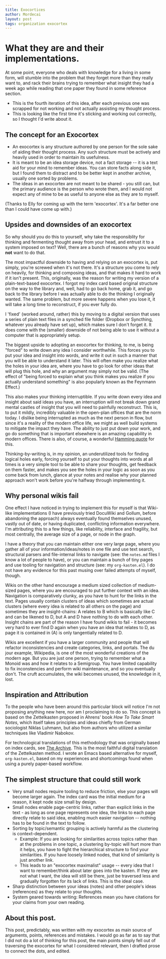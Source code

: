 ```yaml
---
title: Exocortices
author: Mordecai
layout: post
tags: organization exocortex
---
```


# What they are and their implementations.

At some point, everyone who deals with knowledge for a living in some form, will
stumble into the problem that they forget more than they really want to, and
rack their brains trying to remember what insight they had a week ago while
reading that one paper they found in some reference section.


- This is the fourth iteration of this idea, after each previous one was
  scrapped for not working and not actually assisting my thought process.
- This is looking like the first time it's sticking and working out correctly,
  so I thought I'd write about it.

## The concept for an Exocortex

- An exocortex is any structure authored by one person for the sole sake of aiding
  their thought process. Any such structure must be actively and heavily used in
  order to maintain its usefulness.
- It is meant to be an idea storage device, not a fact storage -- it is a text
  aid for your mind to remember ideas. You can store facts along side it, but I
  found them to distract and to be better kept in another archive, usually one
  sorted by problems.
- The ideas in an exocortex are not meant to be shared - you still can, but the
  primary audience is the person who wrote them, and I would not expect any of
  mine to be as useful to anyone else as they are to myself.

(Thanks to Elly for coming up with the term 'exocortex'. It's a far better
one than I could have come up with.)

## Upsides and downsides of an exocortex

So why should you do this to yourself, why take the responsiblity for thinking
and fermenting thought away from your head, and entrust it to a system imposed
on text? Well, there are a bunch of reasons why you would **not** want to do
that.

The most impactful downside to having and relying on an exocortex is, put
simply, you're screwed when it's not there. It's a structure you come to rely on
heavily, for thinking and composing ideas, and that makes it hard to work if it
isn't present. This, originally, was the reason for writing my version of a
plain-text-based exocortex. I forgot my index card based original structure on
the way to the library and, well, had to go back home, grab it, and go back to
the library before I was actually able to do the thinking I originally
wanted. The same problem, but more severe happens when you lose it, it will take
a long time to reconstruct, if you ever fully do.

I 'fixed' (worked around, rather) this by moving to a digital version that uses
a series of plain text files in a synched file folder (Dropbox or Syncthing,
whatever you already have set up), which makes sure I don't forget it. It does
come with the (smaller) downside of not being able to use it without a computer
that is appropriately setup.

The biggest upside to adopting an exocortex for thinking, to me, is being
"forced" to write down any idea I consider worthwhile. This forces you to put
your idea and insight into words, and write it out in such a manner that you
will be able to understand it later. This will often make you realize what the
holes in your idea are, where you have to go look for other ideas that will plug
this hole, and why an argument may simply not be valid. (The effect of "being
forced to explain what you think makes you realize if you actually understand
something" is also popularly known as the Feynmann Effect.)

This also makes your thinking interruptible. If you write down every idea and
insight about said ideas you have, an interruption will not break down grand
mental castles of insight that you will need to painfully reconstruct. This is,
to put it mildly, incredibly valuable in the open-plan offices that are the norm
today. I dislike being interrupted as much as the next person in flow, but since
it's a reality of the modern office life, we might as well build systems to
mitigate the impact they have. The ability to just put down your work, and go do
something that is important elsewhere is an amazing capability in modern
offices. There is also, of course, a wonderful [Hamming
quote](https://gist.github.com/b3d44ed936ce863f2232145d85019d01) for this.

Thinking-by-writing is, in my opinion, an underutilized tools for finding
logical holes early, forcing yourself to put your thoughts into words at all
times is a very simple tool to be able to share your thoughts, get feedback on
them faster, and makes you see the holes in your logic as soon as you come back
from lunch, glance at your notes and realise why your planned approach won't
work before you're halfway through implementing it.

## Why personal wikis fail

One effect I have noticed in trying to implement this for myself is that
Wiki-like implementations (I have previously tried DocuWiki and Gollum, before
abandoning the approach) always eventually found themselves unused, vastly out
of date, or having duplicated, conflicting information everywhere. I'm
attributing this to a few things, like reliability, interface and fragility, but
most centrally, the average size of a page, or node in the graph.

I have a theory that you can maintain either one very large page, where you
gather all of your information/ideas/notes in one file and use text search,
structural parsers and file-internal links to navigate (see: the `notes.md`
files I know a lot of people to have), or you can maintain a bunch of tiny pages
and use tooling for navigation and structure (see: my `org-kasten.el`). I do not
have any evidence for this past musing over failed attempts of myself, though.

Wikis on the other hand encourage a medium sized collection of medium-sized
pages, where you are encouraged to put further context with an idea. Navigation is
comparatively clunky, as you have to hunt for the links in the text. Pages
usually contain clusters of ideas which sometimes are actual clusters (where
every idea is related to all others on the page) and sometimes they are
insight-chains: A relates to B which is basically like C and can be likened to
D, but A and D have nothing to do with each other. Insight chains are part of
the reason I have found wikis to fail - it becomes very hard to ever find D
again when you have an idea that relates to D, as page it is contained in (A) is
only tangentially related to D.

Wikis are excellent if you have a larger community and people that will refactor
inconsistencies and create categories, links, and portals. The du jour example,
Wikipedia, is one of the most wonderful creations of the modern age. But you are
just one person, trying to remember what a Monoid was and how it relates to a
Semigroup. You have limited capability to fix inconstencies and perform wiki
maintenance, and so you eventually don't. The cruft accumulates, the wiki
becomes unused, the knowledge in it, lost.

## Inspiration and Attribution

To the people who have been around this particular block will notice I'm not
proposing anything new here, nor am I proclaiming to do so. This concept is
based on the Zettelkasten proposed in Ahrens' book *How To Take Smart Notes*,
which itself takes principles and ideas chiefly from German sociologist Niklas
Luhmann, but also from authors who utilized a similar techniques like Vladimir
Nabokov.

For technological translations of this methodology that was originally based on
index cards, see [The Archive](https://zettelkasten.de/the-archive/). This is
the most faithful digital translation of the Zettelkasten method. I wrote an
Emacs based alternative for myself, `org-kasten.el`, based on my experiences and
shortcomings found when using a purely paper-based workflow.

## The simplest structure that could still work

- Very small nodes require tooling to reduce friction, else your pages will
  become larger again. The index card was the initial medium for a reason, it
  kept node size small by design.
- Small nodes enable page-centric links, rather than explicit links in the
  text - as long as one page represents one idea, the links to each page
  directly relate to said idea, enabling much easier navigation -- nothing has
  to be found in the text to follow.
- Sorting by topic/semantic grouping is actively harmful as the clustering is
  context-dependent.
  - Example: If you are looking for similarities across topics rather than at
    the problems in one topic, a clustering by-topic will hurt more than it
    helps, you have to fight the hierarchical structure to find your
    similarities. If you have loosely linked nodes, that kind of similarity is
    just another link.
  - This leads to an "exocortex maximalist" usage -- every idea that I want to
    remember/think about later goes into the kasten. If they are not what I
    want, the idea will still be there, just be traversed less and gradually
    forgotten for its lack of links. This is the ideal case.
- Sharp distinction between your ideas (notes) and other people's ideas
  (references) as they relate to your thoughts.
- System geared towards writing: References mean you have citations for your
  claims from your own reading.

## About this post.

This post, predictably, was written with my exocortex as main source of
arguments, points, references and mistakes. I would go as far as to
say that I did not do a lot of thinking for this post, the main points simply
fell out of traversing the exocortex for what I considered relevant, then
I drafted prose to connect the dots, and edited.
